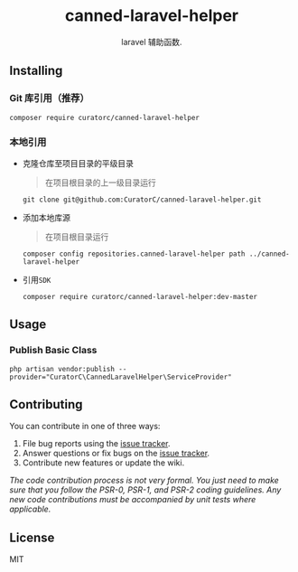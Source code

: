 <h1 align="center"> canned-laravel-helper </h1>

<p align="center"> laravel 辅助函数.</p>


## Installing

### Git 库引用（推荐）

```shell
composer require curatorc/canned-laravel-helper
```

### 本地引用

* 克隆仓库至项目目录的平级目录
  > 在项目根目录的上一级目录运行
  ```shell
  git clone git@github.com:CuratorC/canned-laravel-helper.git
  ```

* 添加本地库源
  > 在项目根目录运行
  ```shell
  composer config repositories.canned-laravel-helper path ../canned-laravel-helper
  ```

* 引用`SDK`
  ```shell
  composer require curatorc/canned-laravel-helper:dev-master
  ```

## Usage

### Publish Basic Class

```shell
php artisan vendor:publish --provider="CuratorC\CannedLaravelHelper\ServiceProvider"
```

## Contributing

You can contribute in one of three ways:

1. File bug reports using the [issue tracker](https://github.com/curatorc/canned-laravel-helper/issues).
2. Answer questions or fix bugs on the [issue tracker](https://github.com/curatorc/canned-laravel-helper/issues).
3. Contribute new features or update the wiki.

_The code contribution process is not very formal. You just need to make sure that you follow the PSR-0, PSR-1, and PSR-2 coding guidelines. Any new code contributions must be accompanied by unit tests where applicable._

## License

MIT